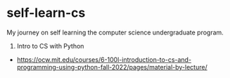 # self-learn-cs
My journey on self learning the computer science undergraduate program.
1. Intro to CS with Python
- https://ocw.mit.edu/courses/6-100l-introduction-to-cs-and-programming-using-python-fall-2022/pages/material-by-lecture/
